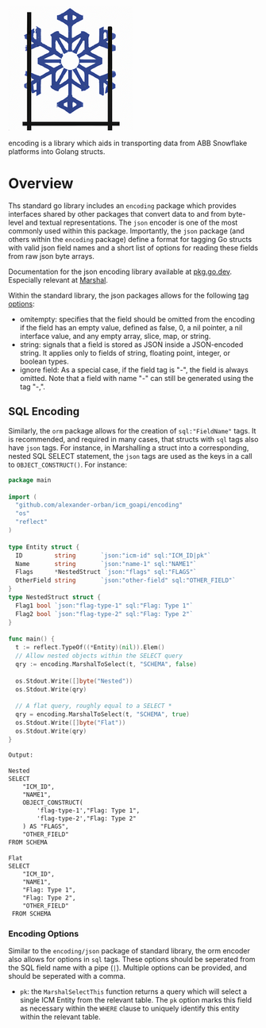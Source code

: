 ![encoding logo](../assets/orm_logo.png)

encoding is a library which aids in transporting data from ABB Snowflake platforms into Golang structs.

# Overview
Ths standard go library includes an `encoding` package which provides interfaces shared by other packages that convert
data to and from byte-level and textual representations. The `json` encoder is one of the most commonly used within this
package. Importantly, the `json` package (and others within the `encoding` package) define a format for tagging Go structs
with valid json field names and a short list of options for reading these fields from raw json byte arrays.

Documentation for the json encoding library available at [pkg.go.dev](https://pkg.go.dev/encoding/json). Especially relevant at [Marshal](https://pkg.go.dev/encoding/json#Marshal).

Within the standard library, the json packages allows for the following [tag options](https://pkg.go.dev/encoding/json#Marshal):
- omitempty: specifies that the field should be omitted from the encoding if the field has an empty value, defined as false, 0, a nil pointer, a nil interface value, and any empty array, slice, map, or string.
- string: signals that a field is stored as JSON inside a JSON-encoded string. It applies only to fields of string, floating point, integer, or boolean types.
- ignore field: As a special case, if the field tag is "-", the field is always omitted. Note that a field with name "-" can still be generated using the tag "-,".


## SQL Encoding
Similarly, the `orm` package allows for the creation of `sql:"FieldName"` tags. It is recommended, and required in many
cases, that structs with `sql` tags also have `json` tags. For instance, in Marshalling a struct into a corresponding,
nested SQL SELECT statement, the `json` tags are used as the keys in a call to `OBJECT_CONSTRUCT()`. For instance:

```go
package main

import (
  "github.com/alexander-orban/icm_goapi/encoding"
  "os"
  "reflect"
)

type Entity struct {
  ID         string       `json:"icm-id" sql:"ICM_ID|pk"`
  Name       string       `json:"name-1" sql:"NAME1"`
  Flags      *NestedStruct `json:"flags" sql:"FLAGS"`
  OtherField string       `json:"other-field" sql:"OTHER_FIELD"`
}
type NestedStruct struct {
  Flag1 bool `json:"flag-type-1" sql:"Flag: Type 1"`
  Flag2 bool `json:"flag-type-2" sql:"Flag: Type 2"`
}

func main() {
  t := reflect.TypeOf((*Entity)(nil)).Elem()
  // Allow nested objects within the SELECT query
  qry := encoding.MarshalToSelect(t, "SCHEMA", false)

  os.Stdout.Write([]byte("Nested"))
  os.Stdout.Write(qry)

  // A flat query, roughly equal to a SELECT *
  qry = encoding.MarshalToSelect(t, "SCHEMA", true)
  os.Stdout.Write([]byte("Flat"))
  os.Stdout.Write(qry)
}
```
```text
Output:

Nested
SELECT
    "ICM_ID",
    "NAME1",
    OBJECT_CONSTRUCT(
        'flag-type-1',"Flag: Type 1",
        'flag-type-2',"Flag: Type 2"
    ) AS "FLAGS",
    "OTHER_FIELD"
FROM SCHEMA

Flat
SELECT
    "ICM_ID",
    "NAME1",
    "Flag: Type 1",
    "Flag: Type 2",
    "OTHER_FIELD"
 FROM SCHEMA
```
### Encoding Options
Similar to the `encoding/json` package of standard library, the orm encoder also allows for options in `sql` tags. These
options should be seperated from the SQL field name with a pipe (`|`). Multiple options can be provided, and should be
seperated with a comma.
- `pk`: the `MarshalSelectThis` function returns a query which will select a single ICM Entity from the relevant table.
  The `pk` option marks this field as necessary within the `WHERE` clause to uniquely identify this entity within the relevant
  table.
